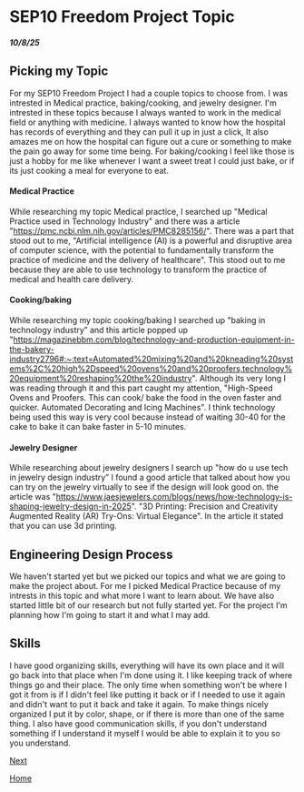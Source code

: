 # SEP10 Freedom Project Topic
##### 10/8/25

## Picking my Topic

For my SEP10 Freedom Project I had a couple topics to choose from. I was intrested in Medical practice, baking/cooking, and jewelry designer. I'm intrested in these topics because I always wanted to work in the medical field or anything with medicine. I always wanted to know how the hospital has records of everything and they can pull it up in just a click, It also amazes me on how the hospital can figure out a cure or something to make the pain go away for some time being. For baking/cooking I feel like those is just a hobby for me like whenever I want a sweet treat I could just bake, or if its just cooking a meal for everyone to eat.


#### Medical Practice
While researching my topic Medical practice, I searched up "Medical Practice used in Technology Industry" and there was a article
"https://pmc.ncbi.nlm.nih.gov/articles/PMC8285156/". There was a part that stood out to me, "Artificial intelligence (AI) is a powerful and disruptive area of computer science, with the potential to fundamentally transform the practice of medicine and the delivery of healthcare". This stood out to me because they are able to use technology to transform the practice of medical and health care delivery.

#### Cooking/baking
While researching my topic cooking/baking I searched up "baking in technology industry” and this article popped up "https://magazinebbm.com/blog/technology-and-production-equipment-in-the-bakery-industry2796#:~:text=Automated%20mixing%20and%20kneading%20systems%2C%20high%2Dspeed%20ovens%20and%20proofers,technology%20equipment%20reshaping%20the%20industry". Although its very long I was reading through it and this part caught my attention, "High-Speed Ovens and Proofers. This can cook/ bake the food in the oven faster and quicker. Automated Decorating and Icing Machines". I think technology being used this way is very cool because instead of waiting 30-40 for the cake to bake it can bake faster in 5-10 minutes.

#### Jewelry Designer
While researching about jewelry designers I search up "how do u use tech in jewelry design industry” I found a good article that talked about how you can try on the jewelry virtually to see if the design will look good on. the article was "https://www.jaesjewelers.com/blogs/news/how-technology-is-shaping-jewelry-design-in-2025". "3D Printing: Precision and Creativity Augmented Reality (AR) Try-Ons: Virtual Elegance". In the article it stated that you can use 3d printing.

## Engineering Design Process
We haven't started yet but we picked our topics and what we are going to make the project about. For me I picked Medical Practice because of my intrests in this topic and what more I want to learn about. We have also started little bit of our research but not fully started yet. For the project I'm planning how I'm going to start it and what I may add.
## Skills
I have good organizing skills, everything will have its own place and it will go back into that place when I'm done using it. I like keeping track of where things go and their place. The only time when something won't be where I got it from is if I didn't feel like putting it back or if I needed to use it again and didn't want to put it back and take it again. To make things nicely organized I put it by color, shape, or if there is more than one of the same thing. I also have good communication skills, if you don't understand something if I understand it myself I would be able to explain it to you so you understand.

[Next](entry02.md)

[Home](../README.md)
